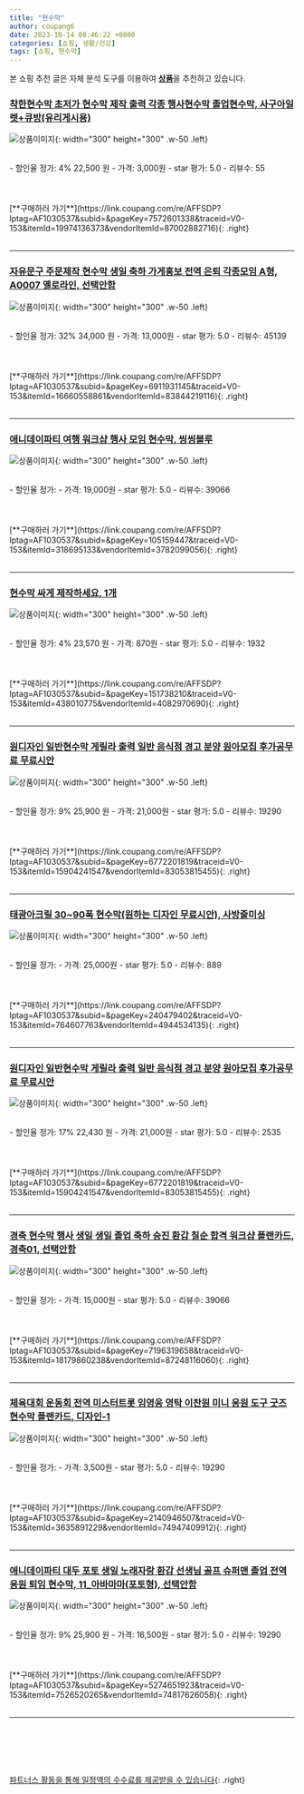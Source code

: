 ```yaml
---
title: "현수막"
author: coupang6
date: 2023-10-14 08:46:22 +0800
categories: [쇼핑, 생활/건강]
tags: [쇼핑, 현수막]
---
```


본 쇼핑 추천 글은 자체 분석 도구를 이용하여 [**상품**](https://link.coupang.com/a/bao1ui)을 추천하고 있습니다.

### [착한현수막 초저가 현수막 제작 출력 각종 행사현수막 졸업현수막, 사구아일렛+큐방(유리게시용)](https://link.coupang.com/re/AFFSDP?lptag=AF1030537&subid=&pageKey=7572601338&traceid=V0-153&itemId=19974136373&vendorItemId=87002882716)

![상품이미지](https://thumbnail6.coupangcdn.com/thumbnails/remote/230x230ex/image/vendor_inventory/fccb/0f35cb92aaa1c107a9125e78ddfbf003900ec71c6f387499ea6fdf8d7770.jpg){: width="300" height="300" .w-50 .left}


<br>
- 할인율 정가: 4%  22,500   원
- 가격: 3,000원
- star 평가: 5.0
- 리뷰수: 55
<br>
<br>
<br>
<br>
[**구매하러 가기**](https://link.coupang.com/re/AFFSDP?lptag=AF1030537&subid=&pageKey=7572601338&traceid=V0-153&itemId=19974136373&vendorItemId=87002882716){: .right}
<br>
<br>

---

### [자유문구 주문제작 현수막 생일 축하 가게홍보 전역 은퇴 각종모임 A형, A0007 옐로라인, 선택안함](https://link.coupang.com/re/AFFSDP?lptag=AF1030537&subid=&pageKey=6911931145&traceid=V0-153&itemId=16660558861&vendorItemId=83844219116)

![상품이미지](https://thumbnail9.coupangcdn.com/thumbnails/remote/230x230ex/image/vendor_inventory/dc85/aad9110449f7dc6097ccd5395024151a42646cdf492c63e75df3d5203a60.jpg){: width="300" height="300" .w-50 .left}


<br>
- 할인율 정가: 32%  34,000   원
- 가격: 13,000원
- star 평가: 5.0
- 리뷰수: 45139
<br>
<br>
<br>
<br>
[**구매하러 가기**](https://link.coupang.com/re/AFFSDP?lptag=AF1030537&subid=&pageKey=6911931145&traceid=V0-153&itemId=16660558861&vendorItemId=83844219116){: .right}
<br>
<br>

---

### [애니데이파티 여행 워크샵 행사 모임 현수막, 씽씽블루](https://link.coupang.com/re/AFFSDP?lptag=AF1030537&subid=&pageKey=105159447&traceid=V0-153&itemId=318695133&vendorItemId=3782099056)

![상품이미지](https://thumbnail6.coupangcdn.com/thumbnails/remote/230x230ex/image/vendor_inventory/3bd7/5cdf9f8857a9d175bee9bd8b605c3e9ad50f3c5e5dd804cd13bdfcfee79c.jpg){: width="300" height="300" .w-50 .left}


<br>
- 할인율 정가: 
- 가격: 19,000원
- star 평가: 5.0
- 리뷰수: 39066
<br>
<br>
<br>
<br>
[**구매하러 가기**](https://link.coupang.com/re/AFFSDP?lptag=AF1030537&subid=&pageKey=105159447&traceid=V0-153&itemId=318695133&vendorItemId=3782099056){: .right}
<br>
<br>

---

### [현수막 싸게 제작하세요, 1개](https://link.coupang.com/re/AFFSDP?lptag=AF1030537&subid=&pageKey=151738210&traceid=V0-153&itemId=438010775&vendorItemId=4082970690)

![상품이미지](https://thumbnail7.coupangcdn.com/thumbnails/remote/230x230ex/image/vendor_inventory/79c4/1278b18307a8f2f16cdf7398e6b6d4171a98884e8290bbcfa91f83236b65.JPG){: width="300" height="300" .w-50 .left}


<br>
- 할인율 정가: 4%  23,570   원
- 가격: 870원
- star 평가: 5.0
- 리뷰수: 1932
<br>
<br>
<br>
<br>
[**구매하러 가기**](https://link.coupang.com/re/AFFSDP?lptag=AF1030537&subid=&pageKey=151738210&traceid=V0-153&itemId=438010775&vendorItemId=4082970690){: .right}
<br>
<br>

---

### [원디자인 일반현수막 게릴라 출력 일반 음식점 경고 분양 원아모집 후가공무료 무료시안](https://link.coupang.com/re/AFFSDP?lptag=AF1030537&subid=&pageKey=6772201819&traceid=V0-153&itemId=15904241547&vendorItemId=83053815455)

![상품이미지](https://thumbnail9.coupangcdn.com/thumbnails/remote/230x230ex/image/vendor_inventory/2916/8a925eb95221e5f32d7d2c0289354b738d7e84c92d6a641f5913c5865d97.png){: width="300" height="300" .w-50 .left}


<br>
- 할인율 정가: 9%  25,900   원
- 가격: 21,000원
- star 평가: 5.0
- 리뷰수: 19290
<br>
<br>
<br>
<br>
[**구매하러 가기**](https://link.coupang.com/re/AFFSDP?lptag=AF1030537&subid=&pageKey=6772201819&traceid=V0-153&itemId=15904241547&vendorItemId=83053815455){: .right}
<br>
<br>

---

### [태광아크릴 30~90폭 현수막(원하는 디자인 무료시안), 사방줄미싱](https://link.coupang.com/re/AFFSDP?lptag=AF1030537&subid=&pageKey=240479402&traceid=V0-153&itemId=764607763&vendorItemId=4944534135)

![상품이미지](https://thumbnail7.coupangcdn.com/thumbnails/remote/230x230ex/image/vendor_inventory/5797/10399e93954820bda5c94af621a84635a3edea9ede453253eafd0ce41eb6.jpg){: width="300" height="300" .w-50 .left}


<br>
- 할인율 정가: 
- 가격: 25,000원
- star 평가: 5.0
- 리뷰수: 889
<br>
<br>
<br>
<br>
[**구매하러 가기**](https://link.coupang.com/re/AFFSDP?lptag=AF1030537&subid=&pageKey=240479402&traceid=V0-153&itemId=764607763&vendorItemId=4944534135){: .right}
<br>
<br>

---

### [원디자인 일반현수막 게릴라 출력 일반 음식점 경고 분양 원아모집 후가공무료 무료시안](https://link.coupang.com/re/AFFSDP?lptag=AF1030537&subid=&pageKey=6772201819&traceid=V0-153&itemId=15904241547&vendorItemId=83053815455)

![상품이미지](https://thumbnail9.coupangcdn.com/thumbnails/remote/230x230ex/image/vendor_inventory/2916/8a925eb95221e5f32d7d2c0289354b738d7e84c92d6a641f5913c5865d97.png){: width="300" height="300" .w-50 .left}


<br>
- 할인율 정가: 17%  22,430   원
- 가격: 21,000원
- star 평가: 5.0
- 리뷰수: 2535
<br>
<br>
<br>
<br>
[**구매하러 가기**](https://link.coupang.com/re/AFFSDP?lptag=AF1030537&subid=&pageKey=6772201819&traceid=V0-153&itemId=15904241547&vendorItemId=83053815455){: .right}
<br>
<br>

---

### [경축 현수막 행사 생일 생일 졸업 축하 승진 환갑 칠순 합격 워크샵 플랜카드, 경축01, 선택안함](https://link.coupang.com/re/AFFSDP?lptag=AF1030537&subid=&pageKey=7196319658&traceid=V0-153&itemId=18179860238&vendorItemId=87248116060)

![상품이미지](https://thumbnail6.coupangcdn.com/thumbnails/remote/230x230ex/image/vendor_inventory/fc31/2eeec2f5b9d29b577a2bca81ba830a9b8bf43f4bd4a3473e0714d08ea359.jpg){: width="300" height="300" .w-50 .left}


<br>
- 할인율 정가: 
- 가격: 15,000원
- star 평가: 5.0
- 리뷰수: 39066
<br>
<br>
<br>
<br>
[**구매하러 가기**](https://link.coupang.com/re/AFFSDP?lptag=AF1030537&subid=&pageKey=7196319658&traceid=V0-153&itemId=18179860238&vendorItemId=87248116060){: .right}
<br>
<br>

---

### [체육대회 운동회 전역 미스터트롯 임영웅 영탁 이찬원 미니 응원 도구 굿즈 현수막 플랜카드, 디자인-1](https://link.coupang.com/re/AFFSDP?lptag=AF1030537&subid=&pageKey=2140946507&traceid=V0-153&itemId=3635891229&vendorItemId=74947409912)

![상품이미지](https://thumbnail7.coupangcdn.com/thumbnails/remote/230x230ex/image/vendor_inventory/94b6/69d798bada0b30f571eaa50692dcb354cac55c298144abf0b03f565505d3.jpg){: width="300" height="300" .w-50 .left}


<br>
- 할인율 정가: 
- 가격: 3,500원
- star 평가: 5.0
- 리뷰수: 19290
<br>
<br>
<br>
<br>
[**구매하러 가기**](https://link.coupang.com/re/AFFSDP?lptag=AF1030537&subid=&pageKey=2140946507&traceid=V0-153&itemId=3635891229&vendorItemId=74947409912){: .right}
<br>
<br>

---

### [애니데이파티 대두 포토 생일 노래자랑 환갑 선생님 골프 슈퍼맨 졸업 전역 응원 퇴임 현수막, 11_아바마마(포토형), 선택안함](https://link.coupang.com/re/AFFSDP?lptag=AF1030537&subid=&pageKey=5274651923&traceid=V0-153&itemId=7526520265&vendorItemId=74817626058)

![상품이미지](https://thumbnail6.coupangcdn.com/thumbnails/remote/230x230ex/image/vendor_inventory/6f03/1ab7549835411a0ef4c4f66873a6649551fb4a1e82cddb92a4b637db4062.jpg){: width="300" height="300" .w-50 .left}


<br>
- 할인율 정가: 9%  25,900   원
- 가격: 16,500원
- star 평가: 5.0
- 리뷰수: 19290
<br>
<br>
<br>
<br>
[**구매하러 가기**](https://link.coupang.com/re/AFFSDP?lptag=AF1030537&subid=&pageKey=5274651923&traceid=V0-153&itemId=7526520265&vendorItemId=74817626058){: .right}
<br>
<br>

---
<br><br><br><br><br> [파트너스 활동을 통해 일정액의 수수료를 제공받을 수 있습니다](https://link.coupang.com/a/bao1ui){: .right}